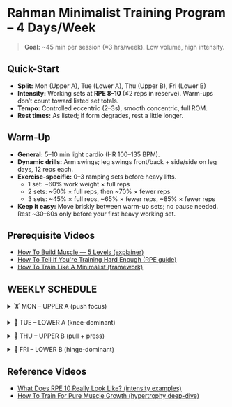 # Rahman Minimalist Training Program – 4 Days/Week

> **Goal:** ~45 min per session (≈3 hrs/week). Low volume, high intensity.

## Quick-Start
- **Split:** Mon (Upper A), Tue (Lower A), Thu (Upper B), Fri (Lower B)
- **Intensity:** Working sets at **RPE 8–10** (≤2 reps in reserve). Warm-ups don’t count toward listed set totals.
- **Tempo:** Controlled eccentric (2–3s), smooth concentric, full ROM.
- **Rest times:** As listed; if form degrades, rest a little longer.
## Warm-Up
- **General:** 5–10 min light cardio (HR 100–135 BPM).
- **Dynamic drills:** Arm swings; leg swings front/back + side/side on leg days, 12 reps each.
- **Exercise-specific:** 0–3 ramping sets before heavy lifts.
  - 1 set: ~60% work weight × full reps
  - 2 sets: ~50% × full reps, then ~70% × fewer reps
  - 3 sets: ~45% × full reps, ~65% × fewer reps, ~85% × fewer reps
- **Keep it easy:** Move briskly between warm-up sets; no pause needed. Rest ~30–60s only before your first heavy working set.
## Prerequisite Videos
- [How To Build Muscle — 5 Levels (explainer)](https://www.youtube.com/watch?v=lu_BObG6dj8)
- [How To Tell If You're Training Hard Enough (RPE guide)](https://www.youtube.com/watch?v=deDlhPmT2SY)
- [How To Train Like A Minimalist (framework)](https://www.youtube.com/watch?v=xc4OtzAnVMI)
## WEEKLY SCHEDULE

<a id="mon-upper-a"></a>
<details>
<summary>🏋️ MON – UPPER A (push focus)</summary>

| Exercise |  WU | 🔥 Sets | 🔁 Reps | 🎯 RPE | ⏱️ Rest | Notes |
|----------|----:|-------:|-------:|------:|-------:|-------|
| **Flat DB Press (heavy)** | 2–3 | 1 | 4–6 | 8–9 | ~3 min | Dumbbells allow a deeper stretch and inner-pec bias; barbell is fine if preferred. |
| **Flat DB Press (back-off)** | 0 | 1 | 8–10 | 9–10 | ~3 min | |
| **2-Grip Lat Pulldown** | 2 | 2 | 10–12 | 9–10 | ~2 min | Set 1: wide overhand (~1.5× shoulder).<br>Set 2: underhand (~1× shoulder). |
| **Overhead Press** | 1 | 2 | 10–12 | 9–10 | ~2 min | |
| **Seated Cable Row** | 1 | 2 | 10–12 | 9–10 | ~2 min | Optional drop set on last set. |
| **A1: Cable Overhead Triceps Extension** | 1 | 2 | 12–15 | 10 | ~1 min | Superset if possible. [Video](https://www.youtube.com/shorts/5YaWrGPtIIE) |
| **A2: Cable Biceps Curl** | 1 | 2 | 12–15 | 10 | ~1 min | Superset if possible. |
| **Cable Lateral Raise (one arm)** | 1 | 2 | 12–15 | 9–10 | ~1 min | Alternate arms back-to-back; minimal rest. [Video](https://www.youtube.com/shorts/f_OGBg2KxgY) |

</details>



<a id="tue-lower-a"></a>
<details>
<summary>🦵 TUE – LOWER A (knee-dominant)</summary>

| Exercise |  WU | 🔥 Sets | 🔁 Reps | 🎯 RPE | ⏱️ Rest | Notes |
|----------|----:|-------:|-------:|------:|-------:|-------|
| **Back Squat (heavy)** | 2–3 | 1 | 4–6 | 8–9 | ~3 min | |
| **Back Squat (back-off)** | 0 | 1 | 8–10 | 8–9 | ~3 min | Smith machine is a solid option to safely push close to failure. |
| **Seated Hamstring Curl** | 1 | 1 | 10–12 | 10 | ~1.5 min | Optional drop set on last set. [Video](https://www.youtube.com/shorts/KmR_AaN7h58) |
| **A1: Standing Calf Raise** | 1 | 2 | 10–12 | 9–10 | 0 min | Pair with A2 (no rest). [Video](https://www.youtube.com/shorts/xKHxkaaO8gQ) |
| **A2: Hanging Leg Raise** | 1 | 2 | 10–12 | 9–10 | ~1.5 min | |
| **Machine Hip Abduction** | 1 | 2 | 12–15 | 9–10 | ~1 min | Lean torso ~30° forward for a stronger glute stretch. |

</details>



<a id="thu-upper-b"></a>
<details>
<summary>💪 THU – UPPER B (pull + press)</summary>

| Exercise |  WU | 🔥 Sets | 🔁 Reps | 🎯 RPE | ⏱️ Rest | Notes |
|----------|----:|-------:|-------:|------:|-------:|-------|
| **Seated Machine Row** | 2 | 2 | 8–10 | 9–10 | ~2 min | |
| **Overhead Press** | 2 | 2 | 10–12 | 9–10 | ~2 min | |
| **Assisted Pull-ups** | 1 | 2 | 8–10 | 9–10 | ~2 min | Neutral/standard grip; no alternation necessary. |
| **Incline DB Press** | 2 | 2 | 8–12 | 9–10 | ~2 min | Optional drop set on last set. |
| **Face Pulls** | 1 | 2 | 12–15 | 9–10 | ~1.5 min | Great for shoulder health and scapular control. |
| **A1: Machine Preacher Curl** | 1 | 2 | 12–15 | 10 | ~1 min | Superset if possible. |
| **A2: Cable Overhead Triceps Extension** | 1 | 2 | 12–15 | 10 | ~1.5 min | Superset if possible. [Video](https://www.youtube.com/shorts/5YaWrGPtIIE) |
| **Cable Lateral Raise (one arm)** | 1 | 2 | 12–15 | 10 | ~1 min | Alternate arms back-to-back; minimal rest. [Video](https://www.youtube.com/shorts/f_OGBg2KxgY) |

</details>



<a id="fri-lower-b"></a>
<details>
<summary>🍑 FRI – LOWER B (hinge-dominant)</summary>

| Exercise |  WU | 🔥 Sets | 🔁 Reps | 🎯 RPE | ⏱️ Rest | Notes |
|----------|----:|-------:|-------:|------:|-------:|-------|
| **Romanian Deadlift** | 2 | 2 | 10–12 | 8–9 | ~2 min | |
| **Leg Press** | 2 | 3 | 10–12 | 8–9 | ~2 min | [Video](https://www.youtube.com/shorts/nDh_BlnLCGc) |
| **Leg Extension** | 1 | 1 | 10–12 | 9–10 | ~1.5 min | Optional drop set on last set. [Video](https://www.youtube.com/shorts/ztNBgrGy6FQ) |
| **A1: Standing Calf Raise** | 1 | 2 | 12–15 | 10 | 0 min | Pair with A2 (no rest). [Video](https://www.youtube.com/shorts/xKHxkaaO8gQ) |
| **A2: Cable Crunch** | 1 | 2 | 12–15 | 10 | ~1.5 min | |
| **Machine Hip Abduction** | 1 | 2 | 12–15 | 9–10 | ~1 min | Lean torso ~30° forward for a stronger glute stretch. |

</details>



## Reference Videos
- [What Does RPE 10 Really Look Like? (intensity examples)](https://www.youtube.com/watch?v=EHsW37g2uGU)
- [How To Train For Pure Muscle Growth (hypertrophy deep-dive)](https://www.youtube.com/watch?v=71op1DQ2gyo)
